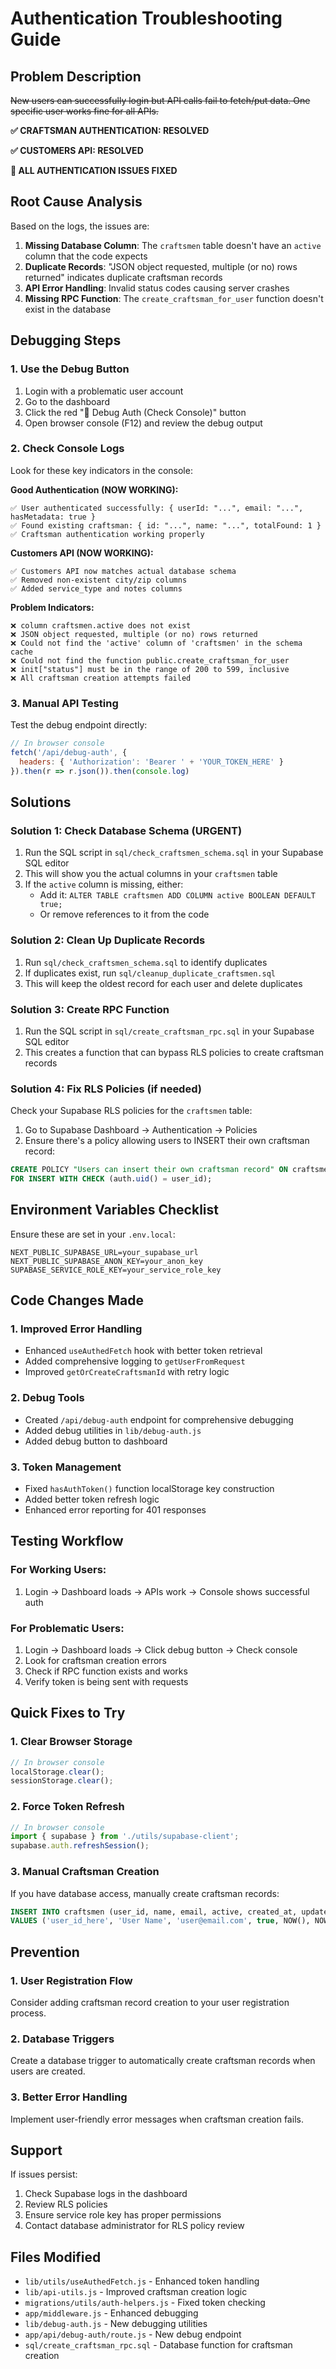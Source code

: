 # Authentication Troubleshooting Guide

## Problem Description
~~New users can successfully login but API calls fail to fetch/put data. One specific user works fine for all APIs.~~ 

**✅ CRAFTSMAN AUTHENTICATION: RESOLVED**

**✅ CUSTOMERS API: RESOLVED**

**🎉 ALL AUTHENTICATION ISSUES FIXED**

## Root Cause Analysis
Based on the logs, the issues are:
1. **Missing Database Column**: The `craftsmen` table doesn't have an `active` column that the code expects
2. **Duplicate Records**: "JSON object requested, multiple (or no) rows returned" indicates duplicate craftsman records
3. **API Error Handling**: Invalid status codes causing server crashes
4. **Missing RPC Function**: The `create_craftsman_for_user` function doesn't exist in the database

## Debugging Steps

### 1. Use the Debug Button
1. Login with a problematic user account
2. Go to the dashboard
3. Click the red "🐛 Debug Auth (Check Console)" button
4. Open browser console (F12) and review the debug output

### 2. Check Console Logs
Look for these key indicators in the console:

**Good Authentication (NOW WORKING):**
```
✅ User authenticated successfully: { userId: "...", email: "...", hasMetadata: true }
✅ Found existing craftsman: { id: "...", name: "...", totalFound: 1 }
✅ Craftsman authentication working properly
```

**Customers API (NOW WORKING):**
```
✅ Customers API now matches actual database schema
✅ Removed non-existent city/zip columns
✅ Added service_type and notes columns
```

**Problem Indicators:**
```
❌ column craftsmen.active does not exist
❌ JSON object requested, multiple (or no) rows returned
❌ Could not find the 'active' column of 'craftsmen' in the schema cache
❌ Could not find the function public.create_craftsman_for_user
❌ init["status"] must be in the range of 200 to 599, inclusive
❌ All craftsman creation attempts failed
```

### 3. Manual API Testing
Test the debug endpoint directly:
```javascript
// In browser console
fetch('/api/debug-auth', {
  headers: { 'Authorization': 'Bearer ' + 'YOUR_TOKEN_HERE' }
}).then(r => r.json()).then(console.log)
```

## Solutions

### Solution 1: Check Database Schema (URGENT)
1. Run the SQL script in `sql/check_craftsmen_schema.sql` in your Supabase SQL editor
2. This will show you the actual columns in your `craftsmen` table
3. If the `active` column is missing, either:
   - Add it: `ALTER TABLE craftsmen ADD COLUMN active BOOLEAN DEFAULT true;`
   - Or remove references to it from the code

### Solution 2: Clean Up Duplicate Records
1. Run `sql/check_craftsmen_schema.sql` to identify duplicates
2. If duplicates exist, run `sql/cleanup_duplicate_craftsmen.sql`
3. This will keep the oldest record for each user and delete duplicates

### Solution 3: Create RPC Function
1. Run the SQL script in `sql/create_craftsman_rpc.sql` in your Supabase SQL editor
2. This creates a function that can bypass RLS policies to create craftsman records

### Solution 4: Fix RLS Policies (if needed)
Check your Supabase RLS policies for the `craftsmen` table:
1. Go to Supabase Dashboard → Authentication → Policies
2. Ensure there's a policy allowing users to INSERT their own craftsman record:
```sql
CREATE POLICY "Users can insert their own craftsman record" ON craftsmen
FOR INSERT WITH CHECK (auth.uid() = user_id);
```

## Environment Variables Checklist
Ensure these are set in your `.env.local`:
```
NEXT_PUBLIC_SUPABASE_URL=your_supabase_url
NEXT_PUBLIC_SUPABASE_ANON_KEY=your_anon_key
SUPABASE_SERVICE_ROLE_KEY=your_service_role_key
```

## Code Changes Made

### 1. Improved Error Handling
- Enhanced `useAuthedFetch` hook with better token retrieval
- Added comprehensive logging to `getUserFromRequest`
- Improved `getOrCreateCraftsmanId` with retry logic

### 2. Debug Tools
- Created `/api/debug-auth` endpoint for comprehensive debugging
- Added debug utilities in `lib/debug-auth.js`
- Added debug button to dashboard

### 3. Token Management
- Fixed `hasAuthToken()` function localStorage key construction
- Added better token refresh logic
- Enhanced error reporting for 401 responses

## Testing Workflow

### For Working Users:
1. Login → Dashboard loads → APIs work → Console shows successful auth

### For Problematic Users:
1. Login → Dashboard loads → Click debug button → Check console
2. Look for craftsman creation errors
3. Check if RPC function exists and works
4. Verify token is being sent with requests

## Quick Fixes to Try

### 1. Clear Browser Storage
```javascript
// In browser console
localStorage.clear();
sessionStorage.clear();
```

### 2. Force Token Refresh
```javascript
// In browser console
import { supabase } from './utils/supabase-client';
supabase.auth.refreshSession();
```

### 3. Manual Craftsman Creation
If you have database access, manually create craftsman records:
```sql
INSERT INTO craftsmen (user_id, name, email, active, created_at, updated_at)
VALUES ('user_id_here', 'User Name', 'user@email.com', true, NOW(), NOW());
```

## Prevention

### 1. User Registration Flow
Consider adding craftsman record creation to your user registration process.

### 2. Database Triggers
Create a database trigger to automatically create craftsman records when users are created.

### 3. Better Error Handling
Implement user-friendly error messages when craftsman creation fails.

## Support

If issues persist:
1. Check Supabase logs in the dashboard
2. Review RLS policies
3. Ensure service role key has proper permissions
4. Contact database administrator for RLS policy review

## Files Modified
- `lib/utils/useAuthedFetch.js` - Enhanced token handling
- `lib/api-utils.js` - Improved craftsman creation logic
- `migrations/utils/auth-helpers.js` - Fixed token checking
- `app/middleware.js` - Enhanced debugging
- `lib/debug-auth.js` - New debugging utilities
- `app/api/debug-auth/route.js` - New debug endpoint
- `sql/create_craftsman_rpc.sql` - Database function for craftsman creation
